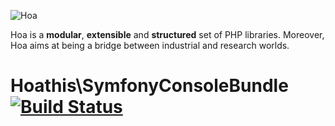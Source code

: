 ![Hoa](http://static.hoa-project.net/Image/Hoa_small.png)

Hoa is a **modular**, **extensible** and **structured** set of PHP libraries.
Moreover, Hoa aims at being a bridge between industrial and research worlds.

# Hoathis\SymfonyConsoleBundle [![Build Status](https://travis-ci.org/hoaproject/Contributions-Symfony-ConsoleBundle.png?branch=master)](https://travis-ci.org/hoaproject/Contributions-Symfony-ConsoleBundle)
